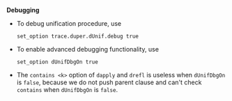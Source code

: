 __Debugging__
* To debug unification procedure, use
  ```
  set_option trace.duper.dUnif.debug true
  ```
* To enable advanced debugging functionality, use
  ```
  set_option dUnifDbgOn true
  ```
* The ```contains <k>``` option of ```dapply``` and ```drefl``` is useless when ```dUnifDbgOn``` is ```false```, because we do not push parent clause and can't check ```contains``` when ```dUnifDbgOn``` is ```false```.